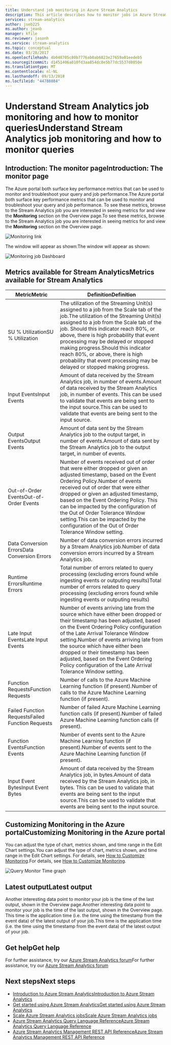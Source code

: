 ```yaml
---
title: Understand job monitoring in Azure Stream Analytics
description: This article describes how to monitor jobs in Azure Stream Analytics
services: stream-analytics
author: jseb225
ms.author: jeanb
manager: kfile
ms.reviewer: jasonh
ms.service: stream-analytics
ms.topic: conceptual
ms.date: 03/28/2017
ms.openlocfilehash: 4b048705c80b7776ab0ab6823e27659a01eedeb5
ms.sourcegitcommit: d1451406a010fd3aa854dc8e5b77dc5537d8050e
ms.translationtype: MT
ms.contentlocale: nl-NL
ms.lasthandoff: 09/13/2018
ms.locfileid: "44788884"
---
```

# <a name="understand-stream-analytics-job-monitoring-and-how-to-monitor-queries"></a><span data-ttu-id="bb833-103">Understand Stream Analytics job monitoring and how to monitor queries</span><span class="sxs-lookup"><span data-stu-id="bb833-103">Understand Stream Analytics job monitoring and how to monitor queries</span></span>

## <a name="introduction-the-monitor-page"></a><span data-ttu-id="bb833-104">Introduction: The monitor page</span><span class="sxs-lookup"><span data-stu-id="bb833-104">Introduction: The monitor page</span></span>
<span data-ttu-id="bb833-105">The Azure portal both surface key performance metrics that can be used to monitor and troubleshoot your query and job performance.</span><span class="sxs-lookup"><span data-stu-id="bb833-105">The Azure portal both surface key performance metrics that can be used to monitor and troubleshoot your query and job performance.</span></span> <span data-ttu-id="bb833-106">To see these metrics, browse to the Stream Analytics job you are interested in seeing metrics for and view the **Monitoring** section on the Overview page.</span><span class="sxs-lookup"><span data-stu-id="bb833-106">To see these metrics, browse to the Stream Analytics job you are interested in seeing metrics for and view the **Monitoring** section on the Overview page.</span></span>  

![Monitoring link](./media/stream-analytics-monitoring/02-stream-analytics-monitoring-block.png)

<span data-ttu-id="bb833-108">The window will appear as shown:</span><span class="sxs-lookup"><span data-stu-id="bb833-108">The window will appear as shown:</span></span>

![Monitoring job Dashboard](./media/stream-analytics-monitoring/01-stream-analytics-monitoring.png)  

## <a name="metrics-available-for-stream-analytics"></a><span data-ttu-id="bb833-110">Metrics available for Stream Analytics</span><span class="sxs-lookup"><span data-stu-id="bb833-110">Metrics available for Stream Analytics</span></span>
| <span data-ttu-id="bb833-111">Metric</span><span class="sxs-lookup"><span data-stu-id="bb833-111">Metric</span></span>                 | <span data-ttu-id="bb833-112">Definition</span><span class="sxs-lookup"><span data-stu-id="bb833-112">Definition</span></span>                               |
| ---------------------- | ---------------------------------------- |
| <span data-ttu-id="bb833-113">SU % Utilization</span><span class="sxs-lookup"><span data-stu-id="bb833-113">SU % Utilization</span></span>       | <span data-ttu-id="bb833-114">The utilization of the Streaming Unit(s) assigned to a job from the Scale tab of the job.</span><span class="sxs-lookup"><span data-stu-id="bb833-114">The utilization of the Streaming Unit(s) assigned to a job from the Scale tab of the job.</span></span> <span data-ttu-id="bb833-115">Should this indicator reach 80%, or above, there is high probability that event processing may be delayed or stopped making progress.</span><span class="sxs-lookup"><span data-stu-id="bb833-115">Should this indicator reach 80%, or above, there is high probability that event processing may be delayed or stopped making progress.</span></span> |
| <span data-ttu-id="bb833-116">Input Events</span><span class="sxs-lookup"><span data-stu-id="bb833-116">Input Events</span></span>           | <span data-ttu-id="bb833-117">Amount of data received by the Stream Analytics job, in number of events.</span><span class="sxs-lookup"><span data-stu-id="bb833-117">Amount of data received by the Stream Analytics job, in number of events.</span></span> <span data-ttu-id="bb833-118">This can be used to validate that events are being sent to the input source.</span><span class="sxs-lookup"><span data-stu-id="bb833-118">This can be used to validate that events are being sent to the input source.</span></span> |
| <span data-ttu-id="bb833-119">Output Events</span><span class="sxs-lookup"><span data-stu-id="bb833-119">Output Events</span></span>          | <span data-ttu-id="bb833-120">Amount of data sent by the Stream Analytics job to the output target, in number of events.</span><span class="sxs-lookup"><span data-stu-id="bb833-120">Amount of data sent by the Stream Analytics job to the output target, in number of events.</span></span> |
| <span data-ttu-id="bb833-121">Out-of-Order Events</span><span class="sxs-lookup"><span data-stu-id="bb833-121">Out-of-Order Events</span></span>    | <span data-ttu-id="bb833-122">Number of events received out of order that were either dropped or given an adjusted timestamp, based on the Event Ordering Policy.</span><span class="sxs-lookup"><span data-stu-id="bb833-122">Number of events received out of order that were either dropped or given an adjusted timestamp, based on the Event Ordering Policy.</span></span> <span data-ttu-id="bb833-123">This can be impacted by the configuration of the Out of Order Tolerance Window setting.</span><span class="sxs-lookup"><span data-stu-id="bb833-123">This can be impacted by the configuration of the Out of Order Tolerance Window setting.</span></span> |
| <span data-ttu-id="bb833-124">Data Conversion Errors</span><span class="sxs-lookup"><span data-stu-id="bb833-124">Data Conversion Errors</span></span> | <span data-ttu-id="bb833-125">Number of data conversion errors incurred by a Stream Analytics job.</span><span class="sxs-lookup"><span data-stu-id="bb833-125">Number of data conversion errors incurred by a Stream Analytics job.</span></span> |
| <span data-ttu-id="bb833-126">Runtime Errors</span><span class="sxs-lookup"><span data-stu-id="bb833-126">Runtime Errors</span></span>         | <span data-ttu-id="bb833-127">Total number of errors related to query processing (excluding errors found while ingesting events or outputing results)</span><span class="sxs-lookup"><span data-stu-id="bb833-127">Total number of errors related to query processing (excluding errors found while ingesting events or outputing results)</span></span> |
| <span data-ttu-id="bb833-128">Late Input Events</span><span class="sxs-lookup"><span data-stu-id="bb833-128">Late Input Events</span></span>      | <span data-ttu-id="bb833-129">Number of events arriving late from the source which have either been dropped or their timestamp has been adjusted, based on the Event Ordering Policy configuration of the Late Arrival Tolerance Window setting.</span><span class="sxs-lookup"><span data-stu-id="bb833-129">Number of events arriving late from the source which have either been dropped or their timestamp has been adjusted, based on the Event Ordering Policy configuration of the Late Arrival Tolerance Window setting.</span></span> |
| <span data-ttu-id="bb833-130">Function Requests</span><span class="sxs-lookup"><span data-stu-id="bb833-130">Function Requests</span></span>      | <span data-ttu-id="bb833-131">Number of calls to the Azure Machine Learning function (if present).</span><span class="sxs-lookup"><span data-stu-id="bb833-131">Number of calls to the Azure Machine Learning function (if present).</span></span> |
| <span data-ttu-id="bb833-132">Failed Function Requests</span><span class="sxs-lookup"><span data-stu-id="bb833-132">Failed Function Requests</span></span> | <span data-ttu-id="bb833-133">Number of failed Azure Machine Learning function calls (if present).</span><span class="sxs-lookup"><span data-stu-id="bb833-133">Number of failed Azure Machine Learning function calls (if present).</span></span> |
| <span data-ttu-id="bb833-134">Function Events</span><span class="sxs-lookup"><span data-stu-id="bb833-134">Function Events</span></span>        | <span data-ttu-id="bb833-135">Number of events sent to the Azure Machine Learning function (if present).</span><span class="sxs-lookup"><span data-stu-id="bb833-135">Number of events sent to the Azure Machine Learning function (if present).</span></span> |
| <span data-ttu-id="bb833-136">Input Event Bytes</span><span class="sxs-lookup"><span data-stu-id="bb833-136">Input Event Bytes</span></span>      | <span data-ttu-id="bb833-137">Amount of data received by the Stream Analytics job, in bytes.</span><span class="sxs-lookup"><span data-stu-id="bb833-137">Amount of data received by the Stream Analytics job, in bytes.</span></span> <span data-ttu-id="bb833-138">This can be used to validate that events are being sent to the input source.</span><span class="sxs-lookup"><span data-stu-id="bb833-138">This can be used to validate that events are being sent to the input source.</span></span> |


## <a name="customizing-monitoring-in-the-azure-portal"></a><span data-ttu-id="bb833-139">Customizing Monitoring in the Azure portal</span><span class="sxs-lookup"><span data-stu-id="bb833-139">Customizing Monitoring in the Azure portal</span></span>
<span data-ttu-id="bb833-140">You can adjust the type of chart, metrics shown, and time range in the Edit Chart settings.</span><span class="sxs-lookup"><span data-stu-id="bb833-140">You can adjust the type of chart, metrics shown, and time range in the Edit Chart settings.</span></span> <span data-ttu-id="bb833-141">For details, see [How to Customize Monitoring](../monitoring-and-diagnostics/insights-how-to-customize-monitoring.md).</span><span class="sxs-lookup"><span data-stu-id="bb833-141">For details, see [How to Customize Monitoring](../monitoring-and-diagnostics/insights-how-to-customize-monitoring.md).</span></span>

  ![Query Monitor Time graph](./media/stream-analytics-monitoring/08-stream-analytics-monitoring.png)  


## <a name="latest-output"></a><span data-ttu-id="bb833-143">Latest output</span><span class="sxs-lookup"><span data-stu-id="bb833-143">Latest output</span></span>
<span data-ttu-id="bb833-144">Another interesting data point to monitor your job is the time of the last output, shown in the Overview page.</span><span class="sxs-lookup"><span data-stu-id="bb833-144">Another interesting data point to monitor your job is the time of the last output, shown in the Overview page.</span></span>
<span data-ttu-id="bb833-145">This time is the application time (i.e. the time using the timestamp from the event data) of the latest output of your job.</span><span class="sxs-lookup"><span data-stu-id="bb833-145">This time is the application time (i.e. the time using the timestamp from the event data) of the latest output of your job.</span></span>

## <a name="get-help"></a><span data-ttu-id="bb833-146">Get help</span><span class="sxs-lookup"><span data-stu-id="bb833-146">Get help</span></span>
<span data-ttu-id="bb833-147">For further assistance, try our [Azure Stream Analytics forum](https://social.msdn.microsoft.com/Forums/azure/home?forum=AzureStreamAnalytics)</span><span class="sxs-lookup"><span data-stu-id="bb833-147">For further assistance, try our [Azure Stream Analytics forum](https://social.msdn.microsoft.com/Forums/azure/home?forum=AzureStreamAnalytics)</span></span>

## <a name="next-steps"></a><span data-ttu-id="bb833-148">Next steps</span><span class="sxs-lookup"><span data-stu-id="bb833-148">Next steps</span></span>
* [<span data-ttu-id="bb833-149">Introduction to Azure Stream Analytics</span><span class="sxs-lookup"><span data-stu-id="bb833-149">Introduction to Azure Stream Analytics</span></span>](stream-analytics-introduction.md)
* [<span data-ttu-id="bb833-150">Get started using Azure Stream Analytics</span><span class="sxs-lookup"><span data-stu-id="bb833-150">Get started using Azure Stream Analytics</span></span>](stream-analytics-real-time-fraud-detection.md)
* [<span data-ttu-id="bb833-151">Scale Azure Stream Analytics jobs</span><span class="sxs-lookup"><span data-stu-id="bb833-151">Scale Azure Stream Analytics jobs</span></span>](stream-analytics-scale-jobs.md)
* [<span data-ttu-id="bb833-152">Azure Stream Analytics Query Language Reference</span><span class="sxs-lookup"><span data-stu-id="bb833-152">Azure Stream Analytics Query Language Reference</span></span>](https://msdn.microsoft.com/library/azure/dn834998.aspx)
* [<span data-ttu-id="bb833-153">Azure Stream Analytics Management REST API Reference</span><span class="sxs-lookup"><span data-stu-id="bb833-153">Azure Stream Analytics Management REST API Reference</span></span>](https://msdn.microsoft.com/library/azure/dn835031.aspx)


